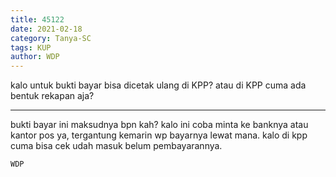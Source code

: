```yaml
---
title: 45122
date: 2021-02-18
category: Tanya-SC
tags: KUP
author: WDP
---
```


kalo untuk bukti bayar bisa dicetak ulang di KPP? atau di KPP cuma ada bentuk rekapan aja?

---

bukti bayar ini maksudnya bpn kah? kalo ini coba minta ke banknya atau kantor pos ya, tergantung kemarin wp bayarnya lewat mana. kalo di kpp cuma bisa cek udah masuk belum pembayarannya.

`WDP`
